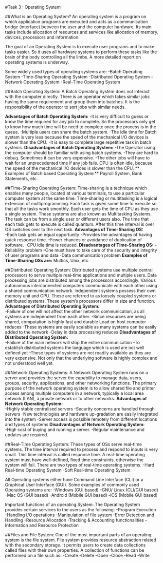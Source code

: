 #Task 3 : Operating System

##What is an Operating System?
An operating system is a program on which application programs are executed and acts as a communication bridge (interface) between the user and the computer hardware. Its main tasks include allocation of resources and services like allocation of memory, devices, processors and information. 

The goal of an Operating System is to execute user programs and to make tasks easier. So it uses all hardware systems to perform these tasks like the brain of the body controlling all the limbs. A more detailed report on operating systems is underway.

Some widely used types of operating systems are: 
-Batch Operating System
-Time-Sharing Operating System
-Distributed Operating System
-Network Operating System
-Real-Time Operating System

##Batch Operating System:
A Batch Operating System does not interact with the computer directly. There is an operator which takes similar jobs having the same requirement and group them into batches. It is the responsibility of the operator to sort jobs with similar needs.

**Advantages of Batch Operating System:**
-It is very difficult to guess or know the time required for any job to complete. So the processors only get to know how much time will be need to complete once the process is in the queue.
-Multiple users can share the batch system.
-The idle time for Batch system is very less because the speed of the mechanical I/O devices is slower than the CPU.
-It is easy to complete large repetitive task in batch systems.
   **Disadvantages of Batch Operating System:**
-The Operator using the computer should be familiar with using batch systems.
-They are hard to debug. Sometimes it can be very expensive.
-The other jobs will have to wait for an unprecedented time if any job fails.
CPU is often idle, because the speed of the mechanical I/O devices is slower than the CPU.
   ** Examples of Batch based Operating System:** Payroll System, Bank Statements, etc.


##Time-Sharing Operating System:
Time-sharing is a technique which enables many people, located at various terminals, to use a particular computer system at the same time. Time-sharing or multitasking is a logical extension of multiprogramming. Each task is given some time to execute so that all the tasks work smoothly. Each user gets the time of CPU as they use a single system. These systems are also known as Multitasking Systems. The task can be from a single user or different users also. The time that each task gets to execute is called quantum. After this time interval is over OS switches over to the next task. 
**Advantages of Time-Sharing OS:**  
-Each task gets an equal opportunity
-Provides the advantages of having quick response time.
-Fewer chances or avoidance of duplication of software.
-CPU idle time is reduced.
**Disadvantages of Time-Sharing OS:** 
-Reliability problem
-One must have to take care of the security and integrity of user programs and data
-Data communication problem
**Examples of Time-Sharing OSs are:** Multics, Unix, etc.

##Distributed Operating System:
Distributed systems use multiple central processors to serve multiple real-time applications and multiple users. Data processing jobs are distributed among the processors accordingly. Various autonomous interconnected computers communicate with each other using a shared communication network. Independent systems possess their own memory unit and CPU. These are referred to as loosely coupled systems or distributed systems. These system’s processors differ in size and function. 
**Advantages of Distributed Operating System:**  
-Failure of one will not affect the other network communication, as all systems are independent from each other.
-Since resources are being shared, computation is highly fast and durable
Load on host computer reduces
-These systems are easily scalable as many systems can be easily added to the network
-Delay in data processing reduces
**Disadvantages of Distributed Operating System:**  
-Failure of the main network will stop the entire communication
-To establish distributed systems the language which is used are not well defined yet
-These types of systems are not readily available as they are very expensive. Not only that the underlying software is highly complex and not understood well yet.

##Network Operating Systems:
A Network Operating System runs on a server and provides the server the capability to manage data, users, groups, security, applications, and other networking functions. The primary purpose of the network operating system is to allow shared file and printer access among multiple computers in a network, typically a local area network (LAN), a private network or to other networks.
**Advantages of Network Operating System:**  
-Highly stable centralised servers
-Security concerns are handled through servers
-New technologies and hardware up-gradation are easily integrated into the system
-Server access is possible remotely from different locations and types of systems
**Disadvantages of Network Operating System:**  
-High cost of buying and running a server.
-Regular maintenance and updates are required.

##Real-Time Operating System:
These types of OSs serve real-time systems. The time interval required to process and respond to inputs is very small. This time interval is called response time. A real-time operating system must have well-defined, fixed time constraints, otherwise the system will fail.
There are two types of real-time operating systems.
-Hard Real-time Operating System
-Soft Real-time Operating System

All Operating systems either have Command Line Interface (CLI) or a Graphical User Interface (GUI). Some examples of commonly used Operating systems are:
-Windows (GUI based)
-GNU/ Linux (CLI/GUI based)
-Mac OS (GUI based)
-Android (Mobile GUI based)
-iOS (Mobile GUI based)

Important functions of an operating System:
The Operating System provides certain services to the users as the following:
-Program Execution
-Handling I/O operations
-Manipulation of file system
-Error Detection and Handling
-Resource Allocation
-Tracking & Accounting functionalities
-Information and Resource Protection

##Files and File System:
One of the most important parts of an operating system is the file system. File system provides resource abstraction related with the secondary storage. It permits users to create data collections called files with their own properties.
A collection of functions can be performed on a file such as:
-Create
-Delete
-Open
-Close
-Read
-Write



